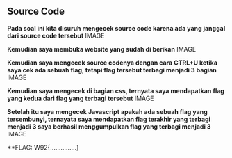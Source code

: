 ## Source Code ##
**Pada soal ini kita disuruh mengecek source code karena ada yang janggal dari source code tersebut**
IMAGE

**Kemudian saya membuka website yang sudah di berikan**
IMAGE

**Kemudian saya mengecek source codenya dengan cara CTRL+U ketika saya cek ada sebuah flag, tetapi flag tersebut terbagi menjadi 3 bagian**
IMAGE

**Kemudian saya mengecek di bagian css, ternyata saya mendapatkan flag yang kedua dari flag yang terbagi tersebut**
IMAGE

**Setelah itu saya mengecek Javascript apakah ada sebuah flag yang tersembunyi, ternayata saya mendapatkan flag terakhir yang terbagi menjadi 3 saya berhasil menggumpulkan flag yang terbagi menjadi 3**
IMAGE


**FLAG: W92{...............}
